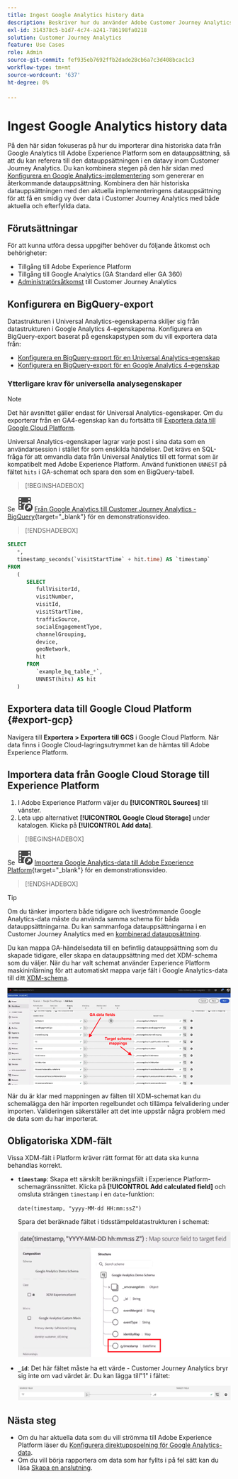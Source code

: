 ```yaml
---
title: Ingest Google Analytics history data
description: Beskriver hur du använder Adobe Customer Journey Analytics för att importera Google Analytics-data till Adobe Experience Platform.
exl-id: 314378c5-b1d7-4c74-a241-786198fa0218
solution: Customer Journey Analytics
feature: Use Cases
role: Admin
source-git-commit: fef935eb7692ffb2dade28cb6a7c3d408bcac1c3
workflow-type: tm+mt
source-wordcount: '637'
ht-degree: 0%

---
```



# Ingest Google Analytics history data

På den här sidan fokuseras på hur du importerar dina historiska data från Google Analytics till Adobe Experience Platform som en datauppsättning, så att du kan referera till den datauppsättningen i en datavy inom Customer Journey Analytics. Du kan kombinera stegen på den här sidan med [Konfigurera en Google Analytics-implementering](streaming.md) som genererar en återkommande datauppsättning. Kombinera den här historiska datauppsättningen med den aktuella implementeringens datauppsättning för att få en smidig vy över data i Customer Journey Analytics med både aktuella och efterfyllda data.

## Förutsättningar

För att kunna utföra dessa uppgifter behöver du följande åtkomst och behörigheter:

* Tillgång till Adobe Experience Platform
* Tillgång till Google Analytics (GA Standard eller GA 360)
* [Administratörsåtkomst](/help/technotes/access-control.md) till Customer Journey Analytics

## Konfigurera en BigQuery-export

Datastrukturen i Universal Analytics-egenskaperna skiljer sig från datastrukturen i Google Analytics 4-egenskaperna. Konfigurera en BigQuery-export baserat på egenskapstypen som du vill exportera data från:

* [Konfigurera en BigQuery-export för en Universal Analytics-egenskap](https://support.google.com/analytics/answer/3416092)
* [Konfigurera en BigQuery-export för en Google Analytics 4-egenskap](https://support.google.com/analytics/answer/9823238)

### Ytterligare krav för universella analysegenskaper

>[!NOTE]
>
>Det här avsnittet gäller endast för Universal Analytics-egenskaper. Om du exporterar från en GA4-egenskap kan du fortsätta till [Exportera data till Google Cloud Platform](#export-gcp).

Universal Analytics-egenskaper lagrar varje post i sina data som en användarsession i stället för som enskilda händelser. Det krävs en SQL-fråga för att omvandla data från Universal Analytics till ett format som är kompatibelt med Adobe Experience Platform. Använd funktionen `UNNEST` på fältet `hits` i GA-schemat och spara den som en BigQuery-tabell.


>[!BEGINSHADEBOX]

Se ![VideoCheckedOut](/help/assets/icons/VideoCheckedOut.svg) [Från Google Analytics till Customer Journey Analytics - BigQuery](https://video.tv.adobe.com/v/332634?quality=12&learn=on){target="_blank"} för en demonstrationsvideo.

>[!ENDSHADEBOX]


```sql
SELECT
   *,
   timestamp_seconds(`visitStartTime` + hit.time) AS `timestamp` 
FROM
   (
      SELECT
         fullVisitorId,
         visitNumber,
         visitId,
         visitStartTime,
         trafficSource,
         socialEngagementType,
         channelGrouping,
         device,
         geoNetwork,
         hit 
      FROM
         `example_bq_table_*`,
         UNNEST(hits) AS hit 
   )
```

## Exportera data till Google Cloud Platform {#export-gcp}

Navigera till **Exportera > Exportera till GCS** i Google Cloud Platform. När data finns i Google Cloud-lagringsutrymmet kan de hämtas till Adobe Experience Platform.

## Importera data från Google Cloud Storage till Experience Platform

1. I Adobe Experience Platform väljer du **[!UICONTROL Sources]** till vänster.
1. Leta upp alternativet **[!UICONTROL Google Cloud Storage]** under katalogen. Klicka på **[!UICONTROL Add data]**.


>[!BEGINSHADEBOX]

Se ![VideoCheckedOut](/help/assets/icons/VideoCheckedOut.svg) [Importera Google Analytics-data till Adobe Experience Platform](https://video.tv.adobe.com/v/3437170?quality=12&learn=on&captions=swe){target="_blank"} för en demonstrationsvideo.

>[!ENDSHADEBOX]


>[!TIP]
>
>Om du tänker importera både tidigare och liveströmmande Google Analytics-data måste du använda samma schema för båda datauppsättningarna. Du kan sammanfoga datauppsättningarna i en Customer Journey Analytics med en [kombinerad datauppsättning](/help/connections/combined-dataset.md).

Du kan mappa GA-händelsedata till en befintlig datauppsättning som du skapade tidigare, eller skapa en datauppsättning med det XDM-schema som du väljer. När du har valt schemat använder Experience Platform maskininlärning för att automatiskt mappa varje fält i Google Analytics-data till ditt [XDM-schema](https://experienceleague.adobe.com/docs/experience-platform/xdm/home.html?lang=sv-SE#ui).

![Schemamappning som markerar GA-datafälten och målschemamappningar](../../assets/schema-map.png)

När du är klar med mappningen av fälten till XDM-schemat kan du schemalägga den här importen regelbundet och tillämpa felvalidering under importen. Valideringen säkerställer att det inte uppstår några problem med de data som du har importerat.

## Obligatoriska XDM-fält

Vissa XDM-fält i Platform kräver rätt format för att data ska kunna behandlas korrekt.

* **`timestamp`**: Skapa ett särskilt beräkningsfält i Experience Platform-schemagränssnittet. Klicka på **[!UICONTROL Add calculated field]** och omsluta strängen `timestamp` i en `date`-funktion:

  `date(timestamp, "yyyy-MM-dd HH:mm:ssZ")`

  Spara det beräknade fältet i tidsstämpeldatastrukturen i schemat:

  ![Tidsstämpel](../../assets/timestamp.png)

* **`_id`**: Det här fältet måste ha ett värde - Customer Journey Analytics bryr sig inte om vad värdet är. Du kan lägga till&quot;1&quot; i fältet:

  ![ID](../../assets/_id.png)

## Nästa steg

* Om du har aktuella data som du vill strömma till Adobe Experience Platform läser du [Konfigurera direktuppspelning för Google Analytics-data](streaming.md).
* Om du vill börja rapportera om data som har fyllts i på fel sätt kan du läsa [Skapa en anslutning](/help/connections/create-connection.md).
